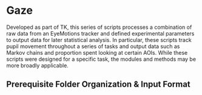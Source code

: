 # Gaze

Developed as part of TK, this series of scripts processes a combination of raw data from an EyeMotions tracker and defined experimental parameters to output data for later statistical analysis. In particular, these scripts track pupil movement throughout a series of tasks and output data such as Markov chains and proportion spent looking at certain AOIs. While these scripts were designed for a specific task, the modules and methods may be more broadly applicable.

## Prerequisite Folder Organization & Input Format

